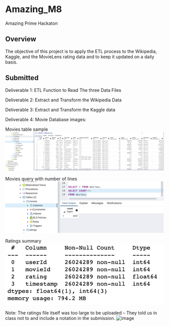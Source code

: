 # Amazing_M8
Amazing Prime Hackaton

## Overview
The objective of this project is to apply the ETL process to the Wikipedia, Kaggle, and the MovieLens rating data and to keep it updated on a daily basis.

## Submitted

Deliverable 1: ETL Function to Read The three Data Files

Deliverable 2: Extract and Transform the Wikipedia Data

Deliverable 3: Extract and Transform the Kaggle data

Deliverable 4: Movie Database images:

Movies table sample 
![here](https://github.com/TheLittlePrincess/Amazing_M8/blob/main/movies_sample.png)

Movies query with number of lines 
![here](https://github.com/TheLittlePrincess/Amazing_M8/blob/main/movies_query.png) 

Ratings summary 
![here](https://github.com/TheLittlePrincess/Amazing_M8/blob/main/ratings_query.png)

Note: The ratings file itself was too large to be uploaded – They told us in class not to and include a notation in the submission.
![image](https://user-images.githubusercontent.com/75752314/109376175-704e5800-7888-11eb-92e1-0fe6881c4a43.png)
